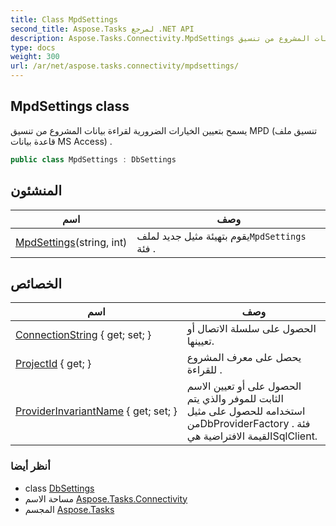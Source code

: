 ```yaml
---
title: Class MpdSettings
second_title: Aspose.Tasks لمرجع .NET API
description: Aspose.Tasks.Connectivity.MpdSettings فصل. يسمح بتعيين الخيارات الضرورية لقراءة بيانات المشروع من تنسيق MPD تنسيق ملف قاعدة بيانات MS Access .
type: docs
weight: 300
url: /ar/net/aspose.tasks.connectivity/mpdsettings/
---
```

## MpdSettings class

يسمح بتعيين الخيارات الضرورية لقراءة بيانات المشروع من تنسيق MPD (تنسيق ملف قاعدة بيانات MS Access) .

```csharp
public class MpdSettings : DbSettings
```

## المنشئون

| اسم | وصف |
| --- | --- |
| [MpdSettings](mpdsettings/)(string, int) | يقوم بتهيئة مثيل جديد لملف`MpdSettings` فئة . |

## الخصائص

| اسم | وصف |
| --- | --- |
| [ConnectionString](../../aspose.tasks.connectivity/dbsettings/connectionstring/) { get; set; } | الحصول على سلسلة الاتصال أو تعيينها. |
| [ProjectId](../../aspose.tasks.connectivity/mpdsettings/projectid/) { get; } | يحصل على معرف المشروع للقراءة . |
| [ProviderInvariantName](../../aspose.tasks.connectivity/dbsettings/providerinvariantname/) { get; set; } | الحصول على أو تعيين الاسم الثابت للموفر والذي يتم استخدامه للحصول على مثيل منDbProviderFactory فئة .  القيمة الافتراضية هيSqlClient. |

### أنظر أيضا

* class [DbSettings](../dbsettings/)
* مساحة الاسم [Aspose.Tasks.Connectivity](../../aspose.tasks.connectivity/)
* المجسم [Aspose.Tasks](../../)


